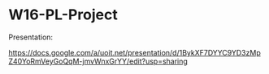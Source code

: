 # W16-PL-Project

Presentation:

https://docs.google.com/a/uoit.net/presentation/d/1BykXF7DYYC9YD3zMpZ40YoRmVeyGoQqM-jmvWnxGrYY/edit?usp=sharing
